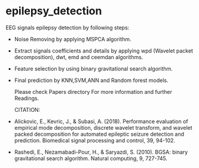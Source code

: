 # epilepsy_detection
EEG signals epilepsy detection by following steps:

* Noise Removing by applying MSPCA algorithm.
* Extract signals coefficients and details by applying wpd (Wavelet packet decomposition), dwt, emd and ceemdan algorithms.
* Feature selection by using binary gravitational search algorithm.
* Final prediction by KNN,SVM,ANN and Random forest models.

  Please check Papers directory For more information and further Readings.

  CITATION:
  
* Alickovic, E., Kevric, J., & Subasi, A. (2018). Performance evaluation of empirical mode decomposition, discrete wavelet transform, and wavelet packed decomposition for automated epileptic seizure detection and prediction. Biomedical signal processing and control, 39, 94-102.
  
* Rashedi, E., Nezamabadi-Pour, H., & Saryazdi, S. (2010). BGSA: binary gravitational search algorithm. Natural computing, 9, 727-745.


